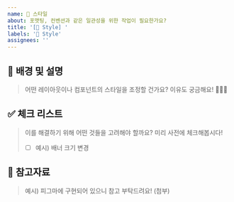 ```yaml
---
name: 💄 스타일
about: 포맷팅, 컨벤션과 같은 일관성을 위한 작업이 필요한가요?
title: '[💄 Style] '
labels: '💄 Style'
assignees: ''
---
```


## 📄 배경 및 설명

> 어떤 레이아웃이나 컴포넌트의 스타일을 조정할 건가요? 이유도 궁금해요! 🙇🏻‍♂️

## ✅ 체크 리스트

> 이를 해결하기 위해 어떤 것들을 고려해야 할까요? 미리 사전에 체크해봅시다!
>
> - [ ] 예시) 배너 크기 변경

## 📑 참고자료

> 예시) 피그마에 구현되어 있으니 참고 부탁드려요! (첨부)
